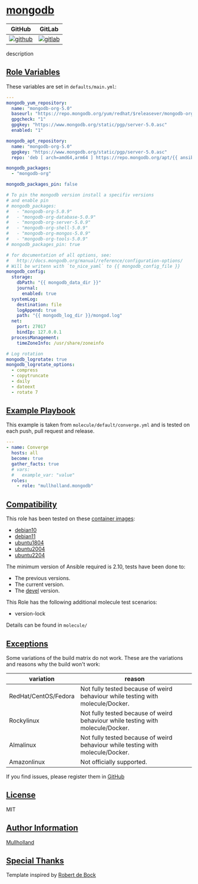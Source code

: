 # [mongodb](#mongodb)

|GitHub|GitLab|
|------|------|
|[![github](https://github.com/mullholland/ansible-role-mongodb/workflows/Ansible%20Molecule/badge.svg)](https://github.com/mullholland/ansible-role-mongodb/actions)|[![gitlab](https://gitlab.com/mullholland/ansible-role-mongodb/badges/master/pipeline.svg)](https://gitlab.com/mullholland/ansible-role-mongodb)|[![quality](https://img.shields.io/ansible/quality/unset)](https://galaxy.ansible.com/mullholland/mongodb)|

description

## [Role Variables](#role-variables)

These variables are set in `defaults/main.yml`:
```yaml
---
mongodb_yum_repository:
  name: "mongodb-org-5.0"
  baseurl: "https://repo.mongodb.org/yum/redhat/$releasever/mongodb-org/5.0/x86_64/"
  gpgcheck: "1"
  gpgkey: "https://www.mongodb.org/static/pgp/server-5.0.asc"
  enabled: "1"

mongodb_apt_repository:
  name: "mongodb-org-5.0"
  gpgkey: "https://www.mongodb.org/static/pgp/server-5.0.asc"
  repo: 'deb [ arch=amd64,arm64 ] https://repo.mongodb.org/apt/{{ ansible_distribution | lower }} {{ ansible_distribution_release | lower }}/mongodb-org/5.0 {{ "multiverse" if ansible_distribution == "Ubuntu" else "main" }}'

mongodb_packages:
  - "mongodb-org"

mongodb_packages_pin: false

# To pin the mongodb version install a specifiv versions
# and enable pin
# mongodb_packages:
#   - "mongodb-org-5.0.9"
#   - "mongodb-org-database-5.0.9"
#   - "mongodb-org-server-5.0.9"
#   - "mongodb-org-shell-5.0.9"
#   - "mongodb-org-mongos-5.0.9"
#   - "mongodb-org-tools-5.0.9"
# mongodb_packages_pin: true

# for documentation of all options, see:
#   http://docs.mongodb.org/manual/reference/configuration-options/
# Will be writenn with `to_nice_yaml` to {{ mongodb_config_file }}
mongodb_config:
  storage:
    dbPath: "{{ mongodb_data_dir }}"
    journal:
      enabled: true
  systemLog:
    destination: file
    logAppend: true
    path: "{{ mongodb_log_dir }}/mongod.log"
  net:
    port: 27017
    bindIp: 127.0.0.1
  processManagement:
    timeZoneInfo: /usr/share/zoneinfo

# Log rotation
mongodb_logrotate: true
mongodb_logrotate_options:
  - compress
  - copytruncate
  - daily
  - dateext
  - rotate 7
```


## [Example Playbook](#example-playbook)

This example is taken from `molecule/default/converge.yml` and is tested on each push, pull request and release.
```yaml
---
- name: Converge
  hosts: all
  become: true
  gather_facts: true
  # vars:
  #   example_var: "value"
  roles:
    - role: "mullholland.mongodb"
```





## [Compatibility](#compatibility)

This role has been tested on these [container images](https://hub.docker.com/u/mullholland):

-   [debian10](https://hub.docker.com/r/mullholland/docker-molecule-debian10)
-   [debian11](https://hub.docker.com/r/mullholland/docker-molecule-debian11)
-   [ubuntu1804](https://hub.docker.com/r/mullholland/docker-molecule-ubuntu1804)
-   [ubuntu2004](https://hub.docker.com/r/mullholland/docker-molecule-ubuntu2004)
-   [ubuntu2204](https://hub.docker.com/r/mullholland/docker-molecule-ubuntu2204)

The minimum version of Ansible required is 2.10, tests have been done to:

-   The previous versions.
-   The current version.
-   The [devel](https://docs.ansible.com/ansible/latest/installation_guide/intro_installation.html#installing-devel-from-github-with-pip) version.

This Role has the following additional molecule test scenarios:
-   version-lock

Details can be found in ```molecule/```


## [Exceptions](#exceptions)

Some variations of the build matrix do not work. These are the variations and reasons why the build won't work:

| variation                 | reason                 |
|---------------------------|------------------------|
| RedHat/CentOS/Fedora | Not fully tested because of weird behaviour while testing with molecule/Docker. |
| Rockylinux | Not fully tested because of weird behaviour while testing with molecule/Docker. |
| Almalinux | Not fully tested because of weird behaviour while testing with molecule/Docker. |
| Amazonlinux | Not officially supported. |


If you find issues, please register them in [GitHub](https://github.com/mullholland/ansible-role-mongodb/issues)

## [License](#license)

MIT


## [Author Information](#author-information)

[Mullholland](https://github.com/mullholland)

## [Special Thanks](#special-thanks)

Template inspired by [Robert de Bock](https://github.com/robertdebock)
